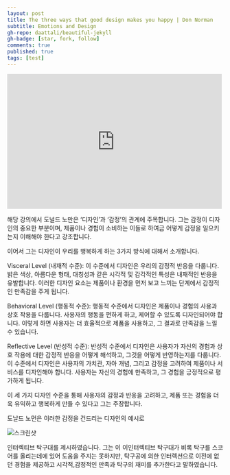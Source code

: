 ```yaml
---
layout: post
title: The three ways that good design makes you happy | Don Norman
subtitle: Emotions and Design
gh-repo: daattali/beautiful-jekyll
gh-badge: [star, fork, follow]
comments: true
published: true
tags: [test]
---
```


<iframe width="500" height="315" src="https://www.youtube.com/embed/RlQEoJaLQRA" title="The three ways that good design makes you happy | Don Norman" frameborder="0" allow="accelerometer; autoplay; clipboard-write; encrypted-media; gyroscope; picture-in-picture; web-share" allowfullscreen></iframe>

해당 강의에서 도널드 노만은 ‘디자인’과 ‘감정’의 관계에 주목합니다. 
그는 감정이 디자인의 중요한 부분이며, 제품이나 경험이 소비하는 이들로 하여금 어떻게 감정을 일으키는지 이해해야 한다고 강조합니다.

이어서 그는 디자인이 우리를 행복하게 하는 3가지 방식에 대해서 소개합니다. 

Visceral Level (내재적 수준): 이 수준에서 디자인은 우리의 감정적 반응을 다룹니다. 밝은 색상, 아름다운 형태, 대칭성과 같은 시각적 및 감각적인 특성은 내재적인 반응을 유발합니다. 이러한 디자인 요소는 제품이나 환경을 먼저 보고 느끼는 단계에서 감정적인 만족감을 주게 됩니다.

Behavioral Level (행동적 수준): 행동적 수준에서 디자인은 제품이나 경험의 사용과 상호 작용을 다룹니다. 사용자의 행동을 편하게 하고, 제어할 수 있도록 디자인되어야 합니다. 이렇게 하면 사용자는 더 효율적으로 제품을 사용하고, 그 결과로 만족감을 느낄 수 있습니다.

Reflective Level (반성적 수준): 반성적 수준에서 디자인은 사용자가 자신의 경험과 상호 작용에 대한 감정적 반응을 어떻게 해석하고, 그것을 어떻게 반영하는지를 다룹니다. 이 수준에서 디자인은 사용자의 가치관, 자아 개념, 그리고 감정을 고려하여 제품이나 서비스를 디자인해야 합니다. 사용자는 자신의 경험에 만족하고, 그 경험을 긍정적으로 평가하게 됩니다.

이 세 가지 디자인 수준을 통해 사용자의 감정과 반응을 고려하고, 제품 또는 경험을 더욱 유익하고 행복하게 만들 수 있다고 그는 주장합니다. 

도날드 노먼은 이러한 감정을 건드리는 디자인의 예시로 



![스크린샷](https://github.com/yeonDesign/yeondesign.github.io/assets/144376354/4a38ee85-b0fc-4e40-b678-c89972d932e3)

인터렉티브 탁구대를 제시하였습니다. 
그는 이 이인터렉티브 탁구대가 비록 탁구를 스코어를 올리는데에 있어 도움을 주지는 못하지만, 탁구공에 의한 인터렉션으로 이전에 없던 경험을 제공하고 시각적,감정적인 만족과 탁구의 재미를 추가한다고 말하였습니다.





